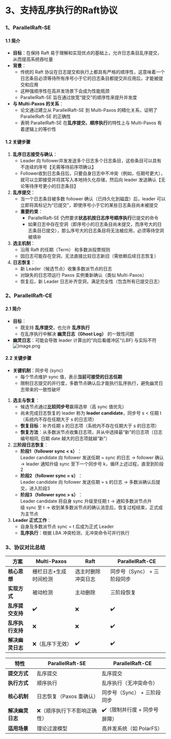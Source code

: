 # 3、支持乱序执行的Raft协议
### 1、ParallelRaft-SE
#### 1.1 简介
- **目标**：在保持 Raft 易于理解和实现优点的基础上，允许日志条目乱序提交，从而提高系统吞吐量
- **背景**：
	- 传统的 Raft 协议在日志提交和执行上都具有严格的顺序性，这意味着一个日志条目必须等待所有序号小于它的日志条目都提交并应用后，才能被提交和应用
	- 这种强顺序性在高并发场景下会成为性能瓶颈
	- ParallelRaft-SE 旨在通过放宽“提交”的顺序性来提升并发度
- **与 Multi-Paxos 的关系**：
	- 论文通过建立从 ParallelRaft-SE 到 Multi-Paxos 的精化关系，证明了 ParallelRaft-SE 的正确性
	- 表明 ParallelRaft-SE 在**乱序提交、顺序执行**的特性上与 Multi-Paxos 有着逻辑上的等价性
#### 1.2 关键步骤
1. ​**​乱序日志接受与确认​**​：
    - ​​Leader ​​向 follower ​​并发发送​​多个日志多个日志条目，这些条目可以具有不连续的序号【无需等待前序项确认】
    - ​​Follower ​​收到日志条目后​​，只要自身日志中不冲突（例如，任期号更大），就可以立即接受并将其写入本地持久化存储，然后向 leader 发送确认​​【无论等待序号更小的日志条目】
2. **乱序提交**：
    - ​​当一个日志条目被多数 follower 确认（已持久化到磁盘）后，leader 可以立即将其标记为“已提交”，即使序号小于它的某些日志条目尚未被提交
	- **重要约束**：
		- ParallelRaft-SE 仍然要求**状态机按日志序号顺序执行**已提交的命令
		- 如果日志中存在空洞（即序号小的日志条目尚未提交，而序号大的日志条目已提交），那么序号大的日志条目将无法被应用，必须等待空洞被填补
3. ​**​选主机制​**​：
    - 沿用 Raft 的​​任期（Term）​​ 和​​多数派投票​​规则
    - 因日志可能存在空洞，​​无法直接比较日志新旧​​（需依赖后续日志恢复）
4. ​**​日志恢复​**​：
    - 新 Leader（候选节点）收集多数派节点的日志
    - 对缺失的日志项运行 ​​Paxos 实例​​重新确认（类似 Multi-Paxos）
    - 恢复后，新 Leader 日志补齐空洞，满足​​完全性​​（包含所有已提交日志）

### 2、ParallelRaft-CE
#### 2.1 简介
- **目标**：
	- 既支持 **乱序提交**，也允许 **乱序执行**
	- 在乱序执行中解决 **幽灵日志（Ghost Log）** 的一致性问题
- **幽灵日志**：可能会导致 leader 计算出的“向后看缓冲区“(LBF) 与实际不符
![image.png](https://qingwu-oss.oss-cn-heyuan.aliyuncs.com/lian/img/20250722104937.png)
#### 2.2 关键步骤
- **关键机制**：同步号 (sync)
	- 每个节点维护 sync 值，表示​**​当前可接受的日志任期**
	- 限制日志提交的并行度，多数节点确认后才能执行乱序执行，避免幽灵日志带来的一致性破坏
1. ​**​选主与恢复​**​：
    - 候选节点通过​**​比较同步号​**​赢得选举（高 sync 值优先）
    - 尚未完成日志恢复的 leader 称为 ​**​leader candidate​**​，同步号 s < 任期 t（系统内不存在任期大于 s 的日志项）
    - ​**​恢复目标​**​：补齐任期 s 的日志项（系统内不存在任期大于 s 的日志项）
    - **恢复方法**：从多数派节点收集日志项，并从中选择最“新”的日志项（日志编号相同, 日期 date 越大的日志项就越“新”）
2. ​**​三阶段日志恢复​**​：
    - ​**​阶段1（follower sync < s）​**​：  
        Leader candidate 向 follower 发送任期 = sync 的日志 → follower 确认 → leader 通知升级 sync 至下一个同步号 k，循环上述过程，直至到阶段2
    - ​**​阶段2（follower sync = s）​**​：  
        Leader candidate 向 follower 发送任期 = s 的日志 → 多数派确认后提交，进入阶段3
    - ​**​阶段3（follower sync > s）​**​：  
        Leader candidate 将自身 sync 升级至任期 t → 通知多数派节点升级 sync 至 t → 收到某多数派节点的确认消息后，恢复过程结束，正式成为主节点
3. ​**​Leader 正式工作​**​：
    - 自身及多数派节点 sync = t 后成为正式 Leader
    - ​**​乱序执行​**​：根据 LBA 冲突检测，无冲突命令可并行执行

### ​​3、协议对比总结​​

| 方案         | Multi-Paxos | Raft      | ParallelRaft-CE   |
| ---------- | ----------- | --------- | ----------------- |
| **核心思想**   | 栅栏日志+生成时间检测 | 选主时删除冲突日志 | 同步号（Sync） + 三阶段同步 |
| **实现方式**   | 被动检测        | 主动删除      | 三阶段恢复             |
| **乱序提交支持** | ✔️          | ❌         | ✔️                |
| **乱序执行支持** | ❌           | ❌         | ✔️                |
| **解决幽灵日志** | ❌（乱序下无效）    | ✔️        | ✔️                |

| ​​特性​​         | ​​ParallelRaft-SE​​ | ​​ParallelRaft-CE​​ |
| -------------- | ------------------- | ------------------- |
| **​​提交方式​​**   | 乱序提交                | 乱序提交                |
| **​​执行方式​​**   | 顺序执行                | 乱序执行（无冲突命令）         |
| **​​核心机制​​**   | 日志恢复（Paxos 重确认）     | 同步号（Sync） + 三阶段同步   |
| **​​解决幽灵日志**​​ | ❌（顺序执行下不影响正确性）      | ✔️（限制并行度 + 同步号屏障）   |
| **​​适用场景​​**   | 理论过渡模型              | 高并发系统（如 PolarFS）    |
